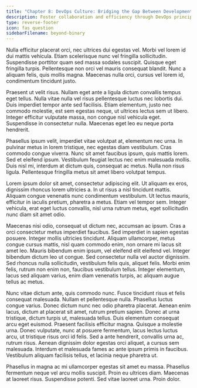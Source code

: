 ```yaml
---
title: "Chapter 8: DevOps Culture: Bridging the Gap Between Development and Operations"
description: Foster collaboration and efficiency through DevOps principles.
type: reverse-footer
icon: fas question
sidebarFilename: beyond-binary
---
```

Nulla efficitur placerat orci, nec ultrices dui egestas vel. Morbi vel lorem id dui mattis vehicula. Etiam scelerisque nunc vel fringilla sollicitudin. Suspendisse porttitor quam sed massa sodales suscipit. Quisque eget fringilla turpis. Pellentesque non orci vel mauris consequat blandit. Nunc a aliquam felis, quis mollis magna. Maecenas nulla orci, cursus vel lorem id, condimentum tincidunt justo.

Praesent ut velit risus. Nullam eget ante a ligula dictum convallis tempus eget tellus. Nulla vitae nulla vel risus pellentesque luctus nec lobortis dui. Duis imperdiet tempor ante sed facilisis. Etiam elementum, justo nec commodo molestie, est sem egestas neque, ut ultrices lectus sem ut libero. Integer efficitur vulputate massa, non congue nisl vehicula eget. Suspendisse in consectetur nulla. Maecenas eget leo eu neque porta hendrerit.

Phasellus ipsum velit, imperdiet vitae volutpat at, elementum nec urna. In pulvinar metus in lorem tristique, nec egestas diam vestibulum. Cras commodo congue viverra. Nunc sit amet faucibus ipsum, quis mattis lorem. Sed et eleifend ipsum. Vestibulum feugiat lectus nec enim malesuada mollis. Duis nisl mi, interdum at dictum quis, consequat ac metus. Nulla non risus ligula. Pellentesque fringilla metus sit amet libero volutpat tempus.

Lorem ipsum dolor sit amet, consectetur adipiscing elit. Ut aliquam ex eros, dignissim rhoncus lorem ultricies a. In ut risus a nisl tincidunt mattis. Aliquam congue venenatis nunc condimentum vestibulum. Ut lectus mauris, efficitur in iaculis pretium, pharetra a metus. Etiam vel tempor sem. Integer vehicula, erat eget luctus convallis, nisl urna rutrum metus, eget sollicitudin nunc diam sit amet odio.

Maecenas nisi odio, consequat ut dictum nec, accumsan ac ipsum. Cras a orci consectetur metus imperdiet faucibus. Sed imperdiet in sapien egestas posuere. Integer mollis ultricies tincidunt. Aliquam ullamcorper, metus congue cursus mattis, nisl quam commodo enim, non ornare mi lacus sit amet leo. Mauris bibendum enim ipsum, vel eleifend elit eleifend vel. Integer bibendum dictum leo ut congue. Sed consectetur nulla vel auctor dignissim. Sed rhoncus nulla sollicitudin, vestibulum felis quis, aliquet felis. Morbi enim felis, rutrum non enim non, faucibus vestibulum tellus. Integer elementum, lacus sed aliquam varius, enim diam venenatis turpis, ac aliquam augue tellus ac metus.

Nunc vitae dictum ante, quis commodo nunc. Fusce tincidunt risus et felis consequat malesuada. Nullam et pellentesque nulla. Phasellus luctus congue varius. Donec dictum nunc nec odio pharetra placerat. Aenean enim lacus, dictum at placerat sit amet, rutrum pretium sapien. Donec at urna tristique, dictum turpis ut, malesuada tellus. Duis elementum consequat arcu eget euismod. Praesent facilisis efficitur magna. Quisque a molestie urna. Donec vulputate, nunc at posuere fermentum, lacus lectus luctus arcu, ut tristique risus orci id felis. Sed a ante hendrerit, convallis urna ac, rutrum risus. Aenean dignissim dolor egestas orci aliquet, a cursus sem malesuada. Interdum et malesuada fames ac ante ipsum primis in faucibus. Vestibulum aliquam facilisis tellus, et lacinia neque pharetra ut.

Phasellus in magna ac mi ullamcorper egestas sit amet eu massa. Phasellus fermentum neque vel arcu mollis suscipit. Proin eu ultrices diam. Maecenas at laoreet risus. Suspendisse potenti. Sed vitae laoreet urna. Proin dolor.